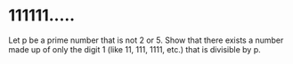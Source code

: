 #  111111.....

Let p be a prime number that is not 2 or 5.
Show that there exists a number made up of only the digit 1 (like 11, 111, 1111, etc.) that is divisible by p.

